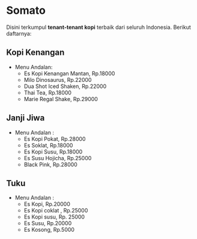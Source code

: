 # Somato

Disini terkumpul **tenant-tenant kopi** terbaik dari seluruh Indonesia. Berikut daftarnya:

## Kopi Kenangan
- Menu Andalan:
  - Es Kopi Kenangan Mantan, Rp.18000
  - Milo Dinosaurus, Rp.22000
  - Dua Shot Iced Shaken, Rp.22000
  - Thai Tea, Rp.18000
  - Marie Regal Shake, Rp.29000

## Janji Jiwa
- Menu Andalan :
  - Es Kopi Pokat, Rp.28000
  - Es Soklat, Rp.18000
  - Es Kopi Susu, Rp.18000
  - Es Susu Hojicha, Rp.25000
  - Black Pink, Rp.28000

## Tuku 
- Menu Andalan :
  - Es Kopi, Rp.20000
  - Es Kopi coklat , Rp.25000
  - Es Kopi susu, Rp. 25000
  - Es Susu, Rp.20000
  - Es Kosong, Rp.5000
